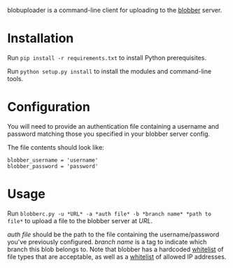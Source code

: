 blobuploader is a command-line client for uploading to the [blobber] server.

Installation
============

Run `pip install -r requirements.txt` to install Python prerequisites.

Run `python setup.py install` to install the modules and command-line tools.

Configuration
=============

You will need to provide an authentication file containing a username and password matching those you specified in your blobber server config.

The file contents should look like:

````
blobber_username = 'username'
blobber_password = 'password'
````

Usage
=====

Run `blobberc.py -u *URL* -a *auth file* -b *branch name* *path to file*` to upload a file to the blobber server at *URL*.

*auth file* should be the path to the file containing the username/password you've previously configured. *branch name* is a tag to indicate which branch this blob belongs to. Note that blobber has a hardcoded [whitelist] of file types that are acceptable, as well as a [whitelist] of allowed IP addresses.

[blobber]: https://github.com/catlee/blobber
[whitelist]: https://github.com/catlee/blobber/blob/master/blobber/config.py#L6
